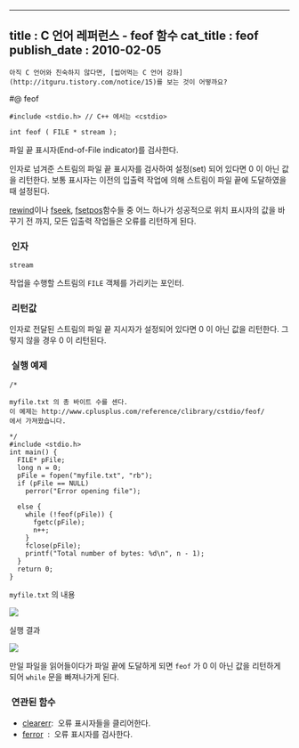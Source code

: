 ----------------
title : C 언어 레퍼런스 - feof 함수
cat_title :  feof
publish_date : 2010-02-05
--------------



```warning
아직 C 언어와 친숙하지 않다면, [씹어먹는 C 언어 강좌](http://itguru.tistory.com/notice/15)를 보는 것이 어떻까요?

```

#@ feof

```info
#include <stdio.h> // C++ 에서는 <cstdio>

int feof ( FILE * stream );
```


파일 끝 표시자(End-of-File indicator)를 검사한다.

인자로 넘겨준 스트림의 파일 끝 표시자를 검사하여 설정(set) 되어 있다면 0 이 아닌 값을 리턴한다.
보통 표시자는 이전의 입출력 작업에 의해 스트림이 파일 끝에 도달하였을 때 설정된다.

[rewind](http://itguru.tistory.com/75)이나 [fseek](http://itguru.tistory.com/72), [fsetpos](http://itguru.tistory.com/73)함수들 중 어느 하나가 성공적으로 위치 표시자의 값을 바꾸기 전 까지, 모든 입출력 작업들은 오류를 리턴하게 된다.

###  인자

`stream`

작업을 수행할 스트림의 `FILE` 객체를 가리키는 포인터.

###  리턴값

인자로 전달된 스트림의 파일 끝 지시자가 설정되어 있다면 0 이 아닌 값을 리턴한다.
그렇지 않을 경우 0 이 리턴된다.

###  실행 예제


```cpp-formatted
/*

myfile.txt 의 총 바이트 수를 센다.
이 예제는 http://www.cplusplus.com/reference/clibrary/cstdio/feof/
에서 가져왔습니다.

*/
#include <stdio.h>
int main() {
  FILE* pFile;
  long n = 0;
  pFile = fopen("myfile.txt", "rb");
  if (pFile == NULL)
    perror("Error opening file");

  else {
    while (!feof(pFile)) {
      fgetc(pFile);
      n++;
    }
    fclose(pFile);
    printf("Total number of bytes: %d\n", n - 1);
  }
  return 0;
}
```

`myfile.txt` 의 내용


![](http://img1.daumcdn.net/thumb/R1920x0/?fname=http%3A%2F%2Fcfile21.uf.tistory.com%2Fimage%2F145B2A1B4B6EEADA2826C0)

실행 결과


![](http://img1.daumcdn.net/thumb/R1920x0/?fname=http%3A%2F%2Fcfile22.uf.tistory.com%2Fimage%2F135DE91B4B6EEADA159C42)

만일 파일을 읽어들이다가 파일 끝에 도달하게 되면 `feof` 가 0 이 아닌 값을 리턴하게 되어 `while` 문을 빠져나가게 된다.



###  연관된 함수

* [clearerr](http://itguru.tistory.com/50):  오류 표시자들을 클리어한다.
* [ferror](http://itguru.tistory.com/52)  :  오류 표시자를 검사한다.